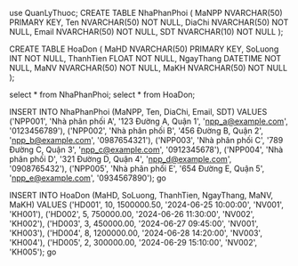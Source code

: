 use QuanLyThuoc;
CREATE TABLE NhaPhanPhoi (
	MaNPP NVARCHAR(50) PRIMARY KEY,
    Ten NVARCHAR(50) NOT NULL,
    DiaChi NVARCHAR(50) NOT NULL,
    Email NVARCHAR(50) NOT NULL,
    SDT NVARCHAR(10) NOT NULL
);

CREATE TABLE HoaDon (
    MaHD NVARCHAR(50) PRIMARY KEY,
    SoLuong INT NOT NULL,
    ThanhTien FLOAT NOT NULL,
    NgayThang DATETIME NOT NULL,
    MaNV NVARCHAR(50) NOT NULL,
    MaKH NVARCHAR(50) NOT NULL
);

select * from NhaPhanPhoi;
select * from HoaDon;


INSERT INTO NhaPhanPhoi (MaNPP, Ten, DiaChi, Email, SDT)
VALUES 
('NPP001', 'Nhà phân phối A', '123 Đường A, Quận 1', 'npp_a@example.com', '0123456789'),
('NPP002', 'Nhà phân phối B', '456 Đường B, Quận 2', 'npp_b@example.com', '0987654321'),
('NPP003', 'Nhà phân phối C', '789 Đường C, Quận 3', 'npp_c@example.com', '0912345678'),
('NPP004', 'Nhà phân phối D', '321 Đường D, Quận 4', 'npp_d@example.com', '0908765432'),
('NPP005', 'Nhà phân phối E', '654 Đường E, Quận 5', 'npp_e@example.com', '0934567890');
go

INSERT INTO HoaDon (MaHD, SoLuong, ThanhTien, NgayThang, MaNV, MaKH)
VALUES 
('HD001', 10, 1500000.50, '2024-06-25 10:00:00', 'NV001', 'KH001'),
('HD002', 5, 750000.00, '2024-06-26 11:30:00', 'NV002', 'KH002'),
('HD003', 3, 450000.00, '2024-06-27 09:45:00', 'NV001', 'KH003'),
('HD004', 8, 1200000.00, '2024-06-28 14:20:00', 'NV003', 'KH004'),
('HD005', 2, 300000.00, '2024-06-29 15:10:00', 'NV002', 'KH005');
go
